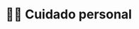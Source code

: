 ---
layout: category
title: 💆‍♂️ Cuidado personal
slug: cuidado-personal
description: descubre artículos de cuidado personal.
permalink: /cuidado-personal/  # para quitar /category/travel
---